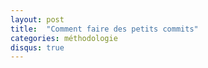 ```yaml
---
layout: post
title:  "Comment faire des petits commits"
categories: méthodologie
disqus: true
---
```

